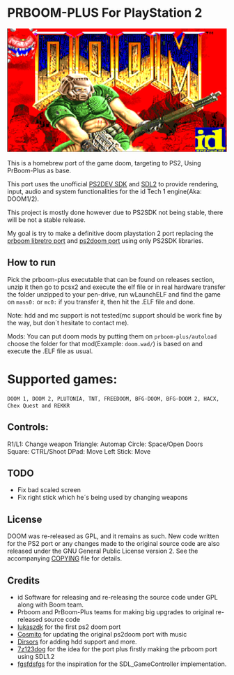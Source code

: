 # PRBOOM-PLUS For PlayStation 2

![DOOM Screenshot taken on pcsx2](https://raw.githubusercontent.com/Wolf3s/prboom-plus/ps2/img/Doom-Screen.png "Raw level geometry")

This is a homebrew port of the game doom, targeting to PS2, Using PrBoom-Plus
as base.

This port uses the unofficial [PS2DEV SDK](https://github.com/ps2dev/ps2dev) and [SDL2](https://github.com/libsdl-org/SDL) to provide rendering,
input, audio and system functionalities for the id Tech 1 engine(Aka: DOOM1/2).

This project is mostly done however due to PS2SDK not being stable, there will be not a stable release.

My goal is try to make a definitive doom playstation 2 port replacing the [prboom libretro port](https://www.youtube.com/watch?v=tFaTfBz_iUw&pp=ygUVcHJib29tIHBzMiB2cyBwczJkb29t) and [ps2doom port](https://www.youtube.com/watch?v=y6BXCzrufCk&t=601s) using only PS2SDK libraries.

## How to run
Pick the prboom-plus executable that can be found on releases section,
unzip it then go to pcsx2 and execute the elf file or in real hardware transfer the folder unzipped to your pen-drive,
run wLaunchELF and find the game on `mass0:` or `mc0:` if you transfer it, then hit the .ELF file and done.

Note: 
hdd and mc support is not tested(mc support should be work fine by the way, but don´t hesitate to contact me). 

Mods:
You can put doom mods by putting them on `prboom-plus/autoload`
choose the folder for that mod(Example: `doom.wad/`) is based on and execute the .ELF file as usual.

# Supported games:
``` 
DOOM 1, DOOM 2, PLUTONIA, TNT, FREEDOOM, BFG-DOOM, BFG-DOOM 2, HACX, Chex Quest and REKKR

```

## Controls:
R1/L1: Change weapon
Triangle: Automap
Circle: Space/Open Doors
Square: CTRL/Shoot
DPad: Move
Left Stick: Move

## TODO
- Fix bad scaled screen
- Fix right stick which he´s being used by changing weapons

## License

DOOM was re-released as GPL, and it remains as such. New code written
for the PS2 port or any changes made to the original source code are also released under the
GNU General Public License version 2. See the accompanying [COPYING](prboom2/COPYING) file for details.

## Credits

* id Software for releasing and re-releasing the source code under GPL along with Boom team.
* Prboom and PrBoom-Plus teams for making big upgrades to original re-released source code
* [lukaszdk](https://github.com/lukaszdk) for the first ps2 doom port
* [Cosmito](https://github.com/cosmito) for updating the original ps2doom port with music
* [Dirsors](https://github.com/dirsors) for adding hdd support and more.
* [7z123dog](https://github.com/7dog123) for the idea for the port plus firstly making the prboom port using SDL1.2
* [fgsfdsfgs](https://github.com/fgsfdsfgs) for the inspiration for the SDL_GameController implementation.

